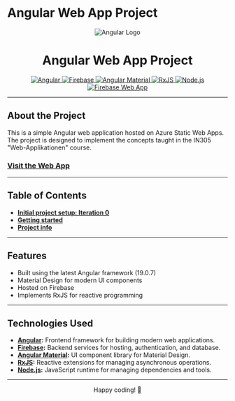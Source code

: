 <!-- ![Angular](https://d585tldpucybw.cloudfront.net/sfimages/default-source/blogs/templates/angulart2-light-1200x303.png?sfvrsn=4af99b70_4)

<h1 align="center">Angular Web App Project</h1>

Simple angular web application hosted on Azure Static Web Apps.

This project is intended to implement the contents of the course IN305 "Web-Applikationen".

### **[Link to the Webapp](https://angular-blog-app-andres-soria.web.app/)**

<br>
<br>

# Table of Contents

### [► Initial project setup: Iteration 0](readme-pages/SETUP.md)

### [► Getting started](readme-pages/GET-STARTED.md)

### [► Project info](readme-pages/PROJECT-INFO.md) -->

# Angular Web App Project

<p align="center">
  <img src="https://d585tldpucybw.cloudfront.net/sfimages/default-source/blogs/templates/angulart2-light-1200x303.png?sfvrsn=4af99b70_4" alt="Angular Logo">
</p>

<h1 align="center">Angular Web App Project</h1>

<div align="center">
  <a href="https://angular.io/">
    <img src="https://img.shields.io/badge/Angular-19.0.7-red" alt="Angular">
  </a>
  <a href="https://firebase.google.com/">
    <img src="https://img.shields.io/badge/Firebase-11.1.0-orange" alt="Firebase">
  </a>
  <a href="https://material.angular.io/">
    <img src="https://img.shields.io/badge/Material%20Design-19.0.5-blue" alt="Angular Material">
  </a>
  <a href="https://rxjs.dev/">
    <img src="https://img.shields.io/badge/RxJS-7.8.1-purple" alt="RxJS">
  </a>
  <a href="https://nodejs.org/">
    <img src="https://img.shields.io/badge/Node.js-LTS-green" alt="Node.js">
  </a>
  <a href="https://firebase.google.com/products/app-hosting">
    <img src="https://img.shields.io/badge/Firebase-Web%20App-orange" alt="Firebase Web App">
  </a>
</div>

---

## About the Project

This is a simple Angular web application hosted on Azure Static Web Apps. The project is designed to implement the concepts taught in the IN305 "Web-Applikationen" course.

### **[Visit the Web App](https://angular-blog-app-andres-soria.web.app/)**

---

## Table of Contents

- **[Initial project setup: Iteration 0](readme-pages/SETUP.md)**
- **[Getting started](readme-pages/GET-STARTED.md)**
- **[Project info](readme-pages/PROJECT-INFO.md)**

---

## Features

- Built using the latest Angular framework (19.0.7)
- Material Design for modern UI components
- Hosted on Firebase
- Implements RxJS for reactive programming

---

## Technologies Used

- **[Angular](https://angular.io/):** Frontend framework for building modern web applications.
- **[Firebase](https://firebase.google.com/):** Backend services for hosting, authentication, and database.
- **[Angular Material](https://material.angular.io/):** UI component library for Material Design.
- **[RxJS](https://rxjs.dev/):** Reactive extensions for managing asynchronous operations.
- **[Node.js](https://nodejs.org/):** JavaScript runtime for managing dependencies and tools.

---

<p align="center">Happy coding! 🚀</p>
